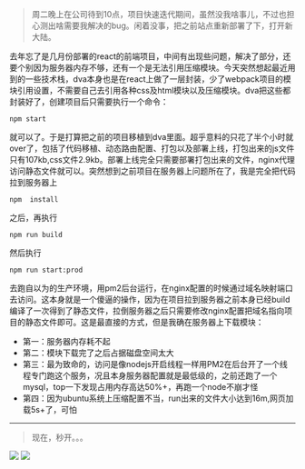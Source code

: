 >周二晚上在公司待到10点，项目快速迭代期间，虽然没我啥事儿，不过也担心测出啥需要我解决的bug。闲着没事，把之前站点重新部署了下，打开新大陆。

去年忘了是几月份部署的react的前端项目，中间有出现些问题，解决了部分，还要个别因为服务器内存不够，还有一个是无法引用压缩模块。今天突然想起最近用到的一些技术栈，dva本身也是在react上做了一层封装，少了webpack项目的模块引用设置，不需要自己去引用各种css及html模块以及压缩模块。dva把这些都封装好了，创建项目后只需要执行一个命令：

```
npm start
```
就可以了。于是打算把之前的项目移植到dva里面。超乎意料的只花了半个小时就over了，包括了代码移植、动态路由配置、打包以及部署上线，打包出来的js文件只有107kb,css文件2.9kb。部署上线完全只需要部署打包出来的文件，nginx代理访问静态文件就可以。突然想到之前项目在服务器上问题所在了，我是完全把代码拉到服务器上

```
npm  install 
```
之后，再执行

```
npm run build
```
然后执行

```
npm run start:prod
```
去跑自以为的生产环境，用pm2后台运行，在nginx配置的时候通过域名映射端口去访问。这本身就是一个傻逼的操作，因为在项目拉到服务器之前本身已经build编译了一次得到了静态文件，拉倒服务器之后只需要修改nginx配置把域名指向项目的静态文件即可。这是最直接的方式，但是我确在服务器上下载模块：

* 第一：服务器内存耗不起
* 第二：模块下载完了之后占据磁盘空间太大
* 第三：最为致命的，访问是像nodejs开启线程一样用PM2在后台开了一个线程专门跑这个服务，况且本身服务器配置就是最低级的，之前还跑了一个mysql，top一下发现占用内存高达50%+，再跑一个node不崩才怪
* 第四：因为ubuntu系统上压缩配置不当，run出来的文件大小达到16m,网页加载5s+了，可怕

---
>现在，秒开。。。

<img src="https://share.alihanniba.com/mac/2017-03-07-154838.jpg"/>

<img src="https://share.alihanniba.com/mac/2017-03-07-155108.jpg"/>


